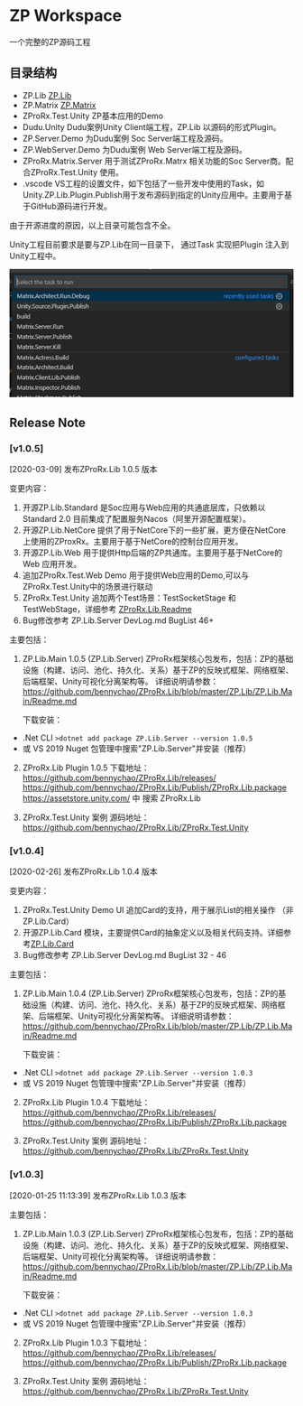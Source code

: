 # ZP Workspace 

一个完整的ZP源码工程

## 目录结构

- ZP.Lib [ZP.Lib](./ZP.Lib/ReadMe.md)
- ZP.Matrix [ZP.Matrix](./ZP.Matrix/Readme.md)
- ZProRx.Test.Unity ZP基本应用的Demo
- Dudu.Unity Dudu案例Unity Client端工程，ZP.Lib 以源码的形式Plugin。
- ZP.Server.Demo 为Dudu案例 Soc Server端工程及源码。
- ZP.WebServer.Demo 为Dudu案例 Web Server端工程及源码。
- ZProRx.Matrix.Server 用于测试ZProRx.Matrx 相关功能的Soc Server商。配合ZProRx.Test.Unity 使用。
- .vscode VS工程的设置文件，如下包括了一些开发中使用的Task，如Unity.ZP.Lib.Plugin.Publish用于发布源码到指定的Unity应用中。主要用于基于GitHub源码进行开发。

由于开源进度的原因，以上目录可能包含不全。

Unity工程目前要求是要与ZP.Lib在同一目录下，
通过Task 实现把Plugin 注入到Unity工程中。

![](./Docs/img/Readme_2019-10-29-15-27-05.png)



## Release Note

### [v1.0.5]

[2020-03-09]
发布ZProRx.Lib 1.0.5 版本

变更内容：
1. 开源ZP.Lib.Standard 是Soc应用与Web应用的共通底层库，只依赖以Standard 2.0 目前集成了配置服务Nacos（阿里开源配置框架）。
2. 开源ZP.Lib.NetCore 提供了用于NetCore下的一些扩展，更方便在NetCore上使用的ZProxRx。主要用于基于NetCore的控制台应用开发。
3. 开源ZP.Lib.Web 用于提供Http后端的ZP共通库。主要用于基于NetCore的Web 应用开发。
4. 追加ZProRx.Test.Web Demo 用于提供Web应用的Demo,可以与ZProRx.Test.Unity中的场景进行联动
5. ZProRx.Test.Unity 追加两个Test场景：TestSocketStage 和 TestWebStage，详细参考 [ZProRx.Lib.Readme](./ZProRx.Test.Unity/Assets/ZProRx.Lib/Readme.md)
6. Bug修改参考 ZP.Lib.Server DevLog.md BugList 46+

主要包括：
1. ZP.Lib.Main 1.0.5 (ZP.Lib.Server)
   ZProRx框架核心包发布，包括：ZP的基础设施（构建、访问、池化、持久化、关系）基于ZP的反映式框架、网络框架、后端框架、Unity可视化分离架构等。
   详细说明请参数：
   https://github.com/bennychao/ZProRx.Lib/blob/master/ZP.Lib/ZP.Lib.Main/Readme.md

   下载安装：
  - .Net CLI
  `>dotnet add package ZP.Lib.Server --version 1.0.5`
  - 或 VS 2019 Nuget 包管理中搜索"ZP.Lib.Server"并安装（推荐）
  
2. ZProRx.Lib Plugin 1.0.5
   下载地址：
   https://github.com/bennychao/ZProRx.Lib/releases/
   https://github.com/bennychao/ZProRx.Lib/Publish/ZProRx.Lib.package
   https://assetstore.unity.com/ 中 搜索 ZProRx.Lib


3. ZProRx.Test.Unity 案例
    源码地址：https://github.com/bennychao/ZProRx.Lib/ZProRx.Test.Unity



### [v1.0.4]

[2020-02-26]
发布ZProRx.Lib 1.0.4 版本

变更内容：
1. ZProRx.Test.Unity Demo UI 追加Card的支持，用于展示List的相关操作 （非ZP.Lib.Card）
2. 开源ZP.Lib.Card 模块，主要提供Card的抽象定义以及相关代码支持。详细参考[ZP.Lib.Card](./ZP.Lib/ZP.Lib.Card/Readme.md)
3. Bug修改参考 ZP.Lib.Server DevLog.md BugList 32 - 46

主要包括：
1. ZP.Lib.Main 1.0.4 (ZP.Lib.Server)
   ZProRx框架核心包发布，包括：ZP的基础设施（构建、访问、池化、持久化、关系）基于ZP的反映式框架、网络框架、后端框架、Unity可视化分离架构等。
   详细说明请参数：
   https://github.com/bennychao/ZProRx.Lib/blob/master/ZP.Lib/ZP.Lib.Main/Readme.md

   下载安装：
  - .Net CLI
  `>dotnet add package ZP.Lib.Server --version 1.0.3`
  - 或 VS 2019 Nuget 包管理中搜索"ZP.Lib.Server"并安装（推荐）
  
2. ZProRx.Lib Plugin 1.0.4 
   下载地址：
   https://github.com/bennychao/ZProRx.Lib/releases/
   https://github.com/bennychao/ZProRx.Lib/Publish/ZProRx.Lib.package

3. ZProRx.Test.Unity 案例
    源码地址：https://github.com/bennychao/ZProRx.Lib/ZProRx.Test.Unity



### [v1.0.3]

[2020-01-25 11:13:39]
发布ZProRx.Lib 1.0.3 版本

主要包括：
1. ZP.Lib.Main 1.0.3 (ZP.Lib.Server)
   ZProRx框架核心包发布，包括：ZP的基础设施（构建、访问、池化、持久化、关系）基于ZP的反映式框架、网络框架、后端框架、Unity可视化分离架构等。
   详细说明请参数：
   https://github.com/bennychao/ZProRx.Lib/blob/master/ZP.Lib/ZP.Lib.Main/Readme.md

   下载安装：
  - .Net CLI
  `>dotnet add package ZP.Lib.Server --version 1.0.3`
  - 或 VS 2019 Nuget 包管理中搜索"ZP.Lib.Server"并安装（推荐）
  
2. ZProRx.Lib Plugin 1.0.3 
   下载地址：
   https://github.com/bennychao/ZProRx.Lib/releases/
   https://github.com/bennychao/ZProRx.Lib/Publish/ZProRx.Lib.package

3. ZProRx.Test.Unity 案例
    源码地址：https://github.com/bennychao/ZProRx.Lib/ZProRx.Test.Unity

